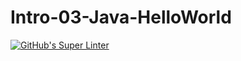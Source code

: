 # Intro-03-Java-HelloWorld
[![GitHub's Super Linter](https://github.com/ICS4U-Programming-JessahT/Intro-03-Java-HelloWorld/GitHub's%20Super%20Linter/badge.svg)](https://github.com/ICS4U-Programming-JessahT/Intro-03-Java-HelloWorld/actions)
